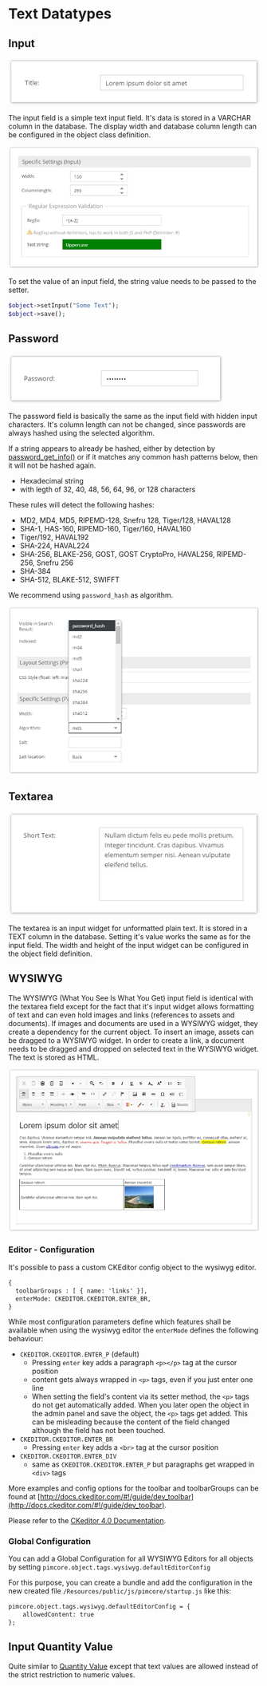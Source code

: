 # Text Datatypes

## Input

![Input Field](../../../img/classes-datatypes-text1.jpg)

The input field is a simple text input field. It's data is stored in a VARCHAR column in the database. The display 
width and database column length can be configured in the object class definition.


![Input Configuration](../../../img/classes-datatypes-text2.jpg)


To set the value of an input field, the string value needs to be passed to the setter.

```php
$object->setInput("Some Text");
$object->save();
```


## Password

![Password Field](../../../img/classes-datatypes-text3.jpg)

The password field is basically the same as the input field with hidden input characters. It's column length can not be 
changed, since passwords are always hashed using the selected algorithm.  

If a string appears to already be hashed, either by detection by [password_get_info()](https://www.php.net/manual/en/function.password-get-info.php) or if it matches any common hash patterns below, then it will not be hashed again.

 - Hexadecimal string
 - with legth of 32, 40, 48, 56, 64, 96, or 128 characters

These rules will detect the following hashes:
 - MD2, MD4, MD5, RIPEMD-128, Snefru 128, Tiger/128, HAVAL128
 - SHA-1, HAS-160, RIPEMD-160, Tiger/160, HAVAL160
 - Tiger/192, HAVAL192
 - SHA-224, HAVAL224
 - SHA-256, BLAKE-256, GOST, GOST CryptoPro, HAVAL256, RIPEMD-256, Snefru 256
 - SHA-384
 - SHA-512, BLAKE-512, SWIFFT


We recommend using `password_hash` as algorithm.
 

![Password Configuration](../../../img/classes-datatypes-text4.jpg)


## Textarea

![Textarea Field](../../../img/classes-datatypes-text5.jpg)

The textarea is an input widget for unformatted plain text. It is stored in a TEXT column in the database. Setting it's 
value works the same as for the input field. The width and height of the input widget can be configured in the object 
field definition.


## WYSIWYG

The WYSIWYG (What You See Is What You Get) input field is identical with the textarea field except for the fact that 
it's input widget allows formatting of text and can even hold images and links (references to assets and documents). 
If images and documents are used in a WYSIWYG widget, they create a dependency for the current object. To insert an 
image, assets can be dragged to a WYSIWYG widget. In order to create a link, a document needs to be dragged and dropped 
on selected text in the WYSIWYG widget. The text is stored as HTML. 

![WYSIWYG Field](../../../img/classes-datatypes-text6.jpg)

### Editor - Configuration
It's possible to pass a custom CKEditor config object to the wysiwyg editor. 

```
{
  toolbarGroups : [ { name: 'links' }],
  enterMode: CKEDITOR.CKEDITOR.ENTER_BR,
}
```

While most configuration parameters define which features shall be available when using the wysiwyg editor the `enterMode` defines the following behaviour:
* `CKEDITOR.CKEDITOR.ENTER_P` (default)
  * Pressing `enter` key adds a paragraph `<p></p>` tag at the cursor position
  * content gets always wrapped in `<p>` tags, even if you just enter one line
  * When setting the field's content via its setter method, the `<p>` tags do not get automatically added. When you later open the object in the admin panel and save the object, the `<p>` tags get added. This can be misleading because the content of the field changed although the field has not been touched.
* `CKEDITOR.CKEDITOR.ENTER_BR` 
  * Pressing `enter` key adds a `<br>` tag at the cursor position
* `CKEDITOR.CKEDITOR.ENTER_DIV`
  * same as `CKEDITOR.CKEDITOR.ENTER_P` but paragraphs get wrapped in `<div>` tags

More examples and config options for the toolbar and toolbarGroups can be found at 
[http://docs.ckeditor.com/#!/guide/dev_toolbar](http://docs.ckeditor.com/#!/guide/dev_toolbar). 

Please refer to the [CKeditor 4.0 Documentation](http://docs.ckeditor.com/).

  
### Global Configuration
You can add a Global Configuration for all WYSIWYG Editors for all objects by setting ```pimcore.object.tags.wysiwyg.defaultEditorConfig```

For this purpose, you can create a bundle and add the configuration in the new created file `/Resources/public/js/pimcore/startup.js` like this:

```
pimcore.object.tags.wysiwyg.defaultEditorConfig = {
    allowedContent: true
};
```

## Input Quantity Value

Quite similar to [Quantity Value](55_Number_Types.md) except that text values are allowed instead of the strict restriction to numeric values.


